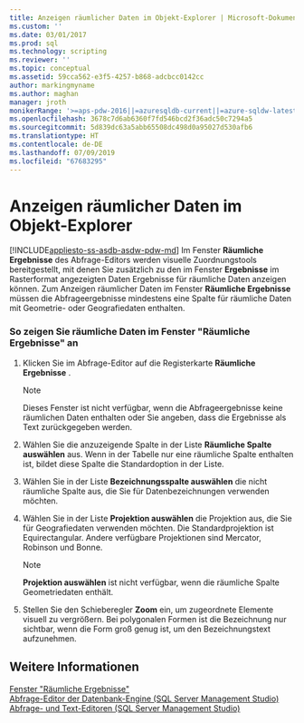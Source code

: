 ```yaml
---
title: Anzeigen räumlicher Daten im Objekt-Explorer | Microsoft-Dokumentation
ms.custom: ''
ms.date: 03/01/2017
ms.prod: sql
ms.technology: scripting
ms.reviewer: ''
ms.topic: conceptual
ms.assetid: 59cca562-e3f5-4257-b868-adcbcc0142cc
author: markingmyname
ms.author: maghan
manager: jroth
monikerRange: '>=aps-pdw-2016||=azuresqldb-current||=azure-sqldw-latest||>=sql-server-2016||=sqlallproducts-allversions||>=sql-server-linux-2017||=azuresqldb-mi-current'
ms.openlocfilehash: 3678c7d6ab6360f7fd546bcd2f36adc50c7294a5
ms.sourcegitcommit: 5d839dc63a5abb65508dc498d0a95027d530afb6
ms.translationtype: HT
ms.contentlocale: de-DE
ms.lasthandoff: 07/09/2019
ms.locfileid: "67683295"
---
```

# <a name="view-spatial-data-in-object-explorer"></a>Anzeigen räumlicher Daten im Objekt-Explorer
[!INCLUDE[appliesto-ss-asdb-asdw-pdw-md](../../includes/appliesto-ss-asdb-asdw-pdw-md.md)]
  Im Fenster **Räumliche Ergebnisse** des Abfrage-Editors werden visuelle Zuordnungstools bereitgestellt, mit denen Sie zusätzlich zu den im Fenster **Ergebnisse** im Rasterformat angezeigten Daten Ergebnisse für räumliche Daten anzeigen können. Zum Anzeigen räumlicher Daten im Fenster **Räumliche Ergebnisse** müssen die Abfrageergebnisse mindestens eine Spalte für räumliche Daten mit Geometrie- oder Geografiedaten enthalten.  
  
### <a name="to-view-spatial-data-in-the-spatial-results-window"></a>So zeigen Sie räumliche Daten im Fenster "Räumliche Ergebnisse" an  
  
1.  Klicken Sie im Abfrage-Editor auf die Registerkarte **Räumliche Ergebnisse** .  
  
    > [!NOTE]  
    >  Dieses Fenster ist nicht verfügbar, wenn die Abfrageergebnisse keine räumlichen Daten enthalten oder Sie angeben, dass die Ergebnisse als Text zurückgegeben werden.  
  
2.  Wählen Sie die anzuzeigende Spalte in der Liste **Räumliche Spalte auswählen** aus. Wenn in der Tabelle nur eine räumliche Spalte enthalten ist, bildet diese Spalte die Standardoption in der Liste.  
  
3.  Wählen Sie in der Liste **Bezeichnungsspalte auswählen** die nicht räumliche Spalte aus, die Sie für Datenbezeichnungen verwenden möchten.  
  
4.  Wählen Sie in der Liste **Projektion auswählen** die Projektion aus, die Sie für Geografiedaten verwenden möchten. Die Standardprojektion ist Equirectangular. Andere verfügbare Projektionen sind Mercator, Robinson und Bonne.  
  
    > [!NOTE]  
    >  **Projektion auswählen** ist nicht verfügbar, wenn die räumliche Spalte Geometriedaten enthält.  
  
5.  Stellen Sie den Schieberegler **Zoom** ein, um zugeordnete Elemente visuell zu vergrößern. Bei polygonalen Formen ist die Bezeichnung nur sichtbar, wenn die Form groß genug ist, um den Bezeichnungstext aufzunehmen.  
  
## <a name="see-also"></a>Weitere Informationen  
 [Fenster "Räumliche Ergebnisse"](../../relational-databases/scripting/spatial-results-window.md)   
 [Abfrage-Editor der Datenbank-Engine &#40;SQL Server Management Studio&#41;](../../relational-databases/scripting/database-engine-query-editor-sql-server-management-studio.md)   
 [Abfrage- und Text-Editoren &#40;SQL Server Management Studio&#41;](../../relational-databases/scripting/query-and-text-editors-sql-server-management-studio.md)  
  
  
